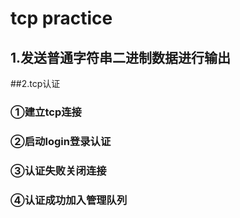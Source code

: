 # tcp practice
## 1.发送普通字符串二进制数据进行输出

##2.tcp认证
### ①建立tcp连接
### ②启动login登录认证
### ③认证失败关闭连接
### ④认证成功加入管理队列
